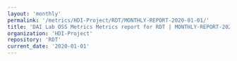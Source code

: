 ```yaml
---
layout: 'monthly'
permalink: '/metrics/HDI-Project/RDT/MONTHLY-REPORT-2020-01-01/'
title: 'DAI Lab OSS Metrics Metrics report for RDT | MONTHLY-REPORT-2020-01-01'
organization: 'HDI-Project'
repository: 'RDT'
current_date: '2020-01-01'
---
```

